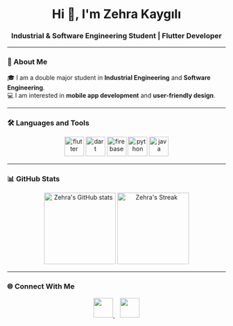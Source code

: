 <h1 align="center">Hi 👋, I'm Zehra Kaygılı</h1>
<h3 align="center">Industrial & Software Engineering Student | Flutter Developer</h3>

---

### 🌟 About Me  
🎓 I am a double major student in **Industrial Engineering** and **Software Engineering**.  
💻 I am interested in **mobile app development** and **user-friendly design**.

---

### 🛠️ Languages and Tools  

<p align="center">
  <img src="https://cdn.jsdelivr.net/gh/devicons/devicon/icons/flutter/flutter-original.svg" alt="flutter" width="45" height="45"/>
  <img src="https://cdn.jsdelivr.net/gh/devicons/devicon/icons/dart/dart-original.svg" alt="dart" width="45" height="45"/>
  <img src="https://cdn.jsdelivr.net/gh/devicons/devicon/icons/firebase/firebase-plain.svg" alt="firebase" width="45" height="45"/>
  <img src="https://cdn.jsdelivr.net/gh/devicons/devicon/icons/python/python-original.svg" alt="python" width="45" height="45"/>
  <img src="https://cdn.jsdelivr.net/gh/devicons/devicon/icons/java/java-original.svg" alt="java" width="45" height="45"/>
</p>

---

### 📊 GitHub Stats  

<p align="center">
  <img src="https://github-readme-stats.vercel.app/api?username=zehrakaygili&show_icons=true&theme=tokyonight" alt="Zehra's GitHub stats" height="165"/>
  <img src="https://github-readme-streak-stats.herokuapp.com?user=zehrakaygili&theme=tokyonight" alt="Zehra's Streak" height="165"/>
</p>

---

### 🌐 Connect With Me  

<p align="center">
  <a href="https://www.linkedin.com/in/zehra-kaygili006/" target="_blank">
    <img src="https://skillicons.dev/icons?i=linkedin" width="45" height="45" />
  </a>
  &nbsp;&nbsp;
  <a href="mailto:zzehrakaygili@gmail.com">
    <img src="https://skillicons.dev/icons?i=gmail" width="45" height="45" />
  </a>
</p>



